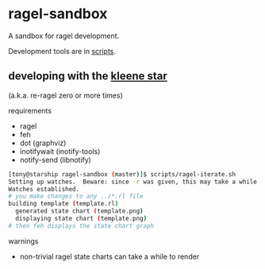 ragel-sandbox
=============

A sandbox for ragel development.

Development tools are in [scripts](https://github.com/abargnesi/ragel-sandbox/blob/master/README.md).

developing with the [kleene star](http://en.wikipedia.org/wiki/Kleene_star)
---------------------------------------------------------------------------

(a.k.a. re-ragel zero or more times)

requirements
+ ragel
+ feh
+ dot (graphviz)
+ inotifywait (inotify-tools)
+ notify-send (libnotify)

```bash
[tony@starship ragel-sandbox (master)]$ scripts/ragel-iterate.sh 
Setting up watches.  Beware: since -r was given, this may take a while!
Watches established.
# you make changes to any ../*.rl file
building template (template.rl)
  generated state chart (template.png)
  displaying state chart (template.png)
# then feh displays the state chart graph
```

warnings
+ non-trivial ragel state charts can take a while to render

